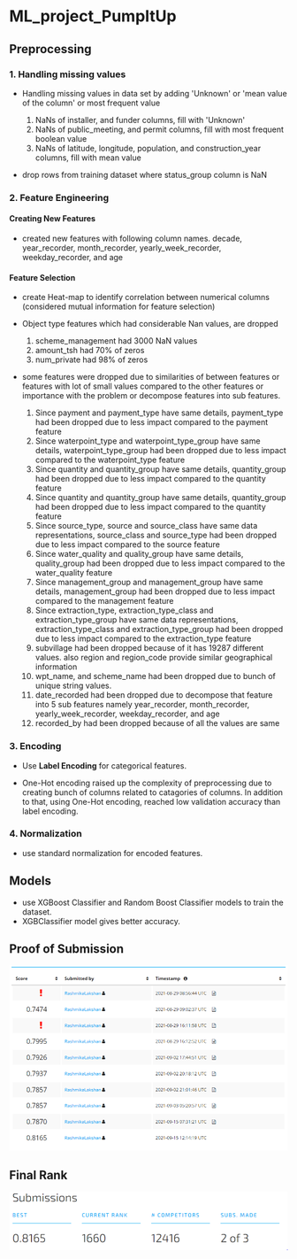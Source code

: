 # ML_project_PumpItUp

## Preprocessing
### 1. Handling missing values

* Handling missing values in data set by adding 'Unknown' or 'mean value of the column' or most frequent value

    1. NaNs of installer, and funder columns, fill with 'Unknown'
    2. NaNs of public_meeting, and permit columns, fill with most frequent boolean value
    3. NaNs of latitude, longitude, population, and construction_year columns, fill with mean value

* drop rows from training dataset where status_group column is NaN



### 2. Feature Engineering
#### Creating New Features
* created new features with following column names. decade, year_recorder, month_recorder, yearly_week_recorder, weekday_recorder, and age

#### Feature Selection
* create Heat-map to identify correlation between numerical columns (considered mutual information for feature selection)

* Object type features which had considerable Nan values, are dropped

    1. scheme_management had 3000 NaN values
    2. amount_tsh had 70% of zeros
    3. num_private had 98% of zeros

* some features were dropped due to similarities of between features or features with lot of small values compared to the other features or importance with the problem or decompose features into sub features.
    
    1. Since payment and payment_type have same details, payment_type had been dropped due to less impact compared to the payment feature
    2. Since waterpoint_type and waterpoint_type_group have same details, waterpoint_type_group had been dropped due to less impact compared to the waterpoint_type feature
    3. Since quantity and quantity_group have same details, quantity_group had been dropped due to less impact compared to the quantity feature
    4. Since quantity and quantity_group have same details, quantity_group had been dropped due to less impact compared to the quantity feature
    5. Since source_type, source and source_class have same data representations, source_class and source_type had been dropped due to less impact compared to the source feature
    6. Since water_quality and quality_group have same details, quality_group had been dropped due to less impact compared to the water_quality feature
    7. Since management_group and management_group have same details, management_group had been dropped due to less impact compared to the management feature
    8. Since extraction_type, extraction_type_class and extraction_type_group have same data representations, extraction_type_class and extraction_type_group had been dropped due to less impact compared to the extraction_type feature
    9. subvillage had been dropped because of it has 19287 different values. also region and region_code provide similar geographical information
    10. wpt_name, and scheme_name had been dropped due to bunch of unique string values.
    11. date_recorded had been dropped due to decompose that feature into 5 sub features namely year_recorder, month_recorder, yearly_week_recorder, weekday_recorder, and age
    12. recorded_by had been dropped because of all the values are same



### 3. Encoding

* Use **Label Encoding** for categorical features.

* One-Hot encoding raised up the complexity of preprocessing due to creating bunch of columns related to catagories of columns. In addition to that, using One-Hot encoding, reached low validation accuracy than label encoding. 



### 4. Normalization
* use standard normalization for encoded features.

## Models
* use XGBoost Classifier and Random Boost Classifier models to train the dataset. 
* XGBClassifier model gives better accuracy. 


## Proof of Submission
![alt text](https://github.com/RashmikaLakshan/ML_project_PumpItUp/blob/main/proof.PNG?raw=true)

## Final Rank
![alt text](https://github.com/RashmikaLakshan/ML_project_PumpItUp/blob/main/rank.PNG?raw=true)
